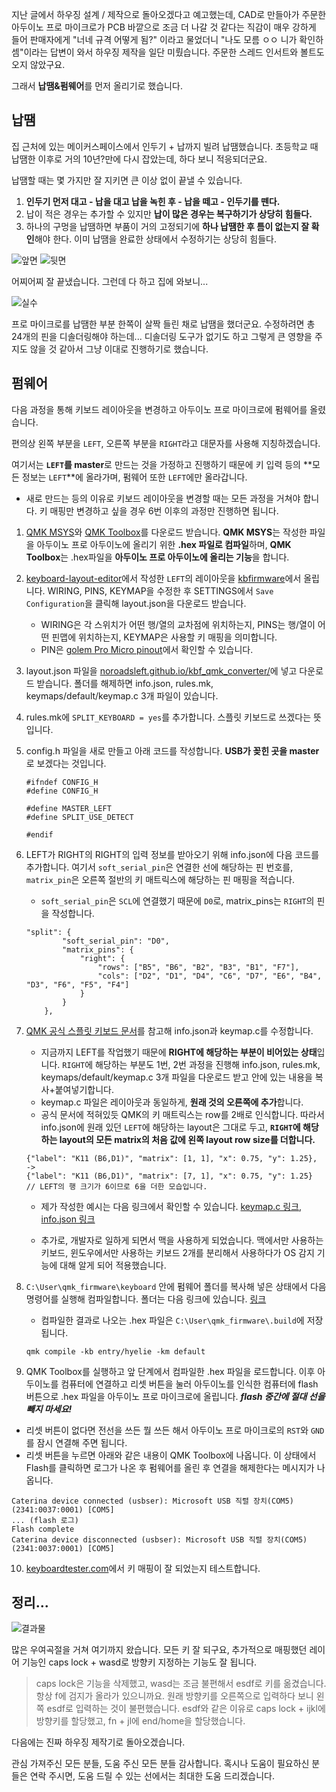 지난 글에서 하우징 설계 / 제작으로 돌아오겠다고 예고했는데, CAD로 만들아가 주문한 아두이노 프로 마이크로가 PCB 바깥으로 조금 더 나갈 것 같다는 직감이 매우 강하게 들어 판매자에게 "너네 규격 어떻게 됨?" 이라고 물었더니 "나도 모름 ㅇㅇ 니가 확인하셈"이라는 답변이 와서 하우징 제작을 일단 미뤘습니다. 주문한 스레드 인서트와 볼트도 오지 않았구요. 

그래서 **납땜&펌웨어**를 먼저 올리기로 했습니다.

## 납땜
집 근처에 있는 메이커스페이스에서 인두기 + 납까지 빌려 납땜했습니다. 초등학교 때 납땜한 이후로 거의 10년?만에 다시 잡았는데, 하다 보니 적응되더군요.

납땜할 때는 몇 가지만 잘 지키면 큰 이상 없이 끝낼 수 있습니다.

1. **인두기 먼저 대고 - 납을 대고 납을 녹힌 후 - 납을 떼고 - 인두기를 뗀다.**
2. 납이 적은 경우는 추가할 수 있지만 **납이 많은 경우는 복구하기가 상당히 힘들다.**
3. 하나의 구멍을 납땜하면 부품이 거의 고정되기에 **하나 납땜한 후 틈이 없는지 잘 확인**해야 한다. 이미 납땜을 완료한 상태에서 수정하기는 상당히 힘들다.

![앞면](./soldering/leftfront.jpg)
![뒷면](./soldering/leftback.jpg)

어찌어찌 잘 끝냈습니다. 그런데 다 하고 집에 와보니...

![실수](./soldering/mistake.jpg)

프로 마이크로를 납땜한 부분 한쪽이 살짝 들린 채로 납땜을 했더군요. 수정하려면 총 24개의 핀을 디솔더링해야 하는데... 디솔더링 도구가 없기도 하고 그렇게 큰 영향을 주지도 않을 것 같아서 그냥 이대로 진행하기로 했습니다. 


## 펌웨어
다음 과정을 통해 키보드 레이아웃을 변경하고 아두이노 프로 마이크로에 펌웨어를 올렸습니다.

편의상 왼쪽 부분을 `LEFT`, 오른쪽 부분을 `RIGHT`라고 대문자를 사용해 지칭하겠습니다.

여기서는 **`LEFT`를 master**로 만드는 것을 가정하고 진행하기 때문에 키 입력 등의 **모든 정보는 `LEFT`**에 올라가며, 펌웨어 또한 `LEFT`에만 올라갑니다.

* 새로 만드는 등의 이유로 키보드 레이아웃을 변경할 때는 모든 과정을 거쳐야 합니다. 키 매핑만 변경하고 싶을 경우 6번 이후의 과정만 진행하면 됩니다.

1. [QMK MSYS](https://msys.qmk.fm/)와 [QMK Toolbox](https://github.com/qmk/qmk_toolbox)를 다운로드 받습니다. **QMK MSYS**는 작성한 파일을 아두이노 프로 아두이노에 올리기 위한 **.hex 파일로 컴파일**하며, **QMK Toolbox**는 .hex파일을 **아두이노 프로 아두이노에 올리는 기능**을 합니다.

2. [keyboard-layout-editor](http://www.keyboard-layout-editor.com/)에서 작성한 `LEFT`의 레이아웃을 [kbfirmware](kbfirmware.com)에서 올립니다. WIRING, PINS, KEYMAP을 수정한 후 SETTINGS에서 `Save Configuration`을 클릭해 layout.json을 다운로드 받습니다.
    - WIRING은 각 스위치가 어떤 행/열의 교차점에 위치하는지, PINS는 행/열이 어떤 핀맵에 위치하는지, KEYMAP은 사용할 키 매핑을 의미합니다.
    - PIN은 [golem Pro Micro pinout](https://golem.hu/article/pro-micro-pinout/)에서 확인할 수 있습니다.

3. layout.json 파일을 [noroadsleft.github.io/kbf_qmk_converter/](noroadsleft.github.io/kbf_qmk_converter/)에 넣고 다운로드 받습니다. 폴더를 해제하면 info.json, rules.mk, keymaps/default/keymap.c 3개 파일이 있습니다.

4. rules.mk에 `SPLIT_KEYBOARD = yes`를 추가합니다. 스플릿 키보드로 쓰겠다는 뜻입니다.

5. config.h 파일을 새로 만들고 아래 코드를 작성합니다. **USB가 꽂힌 곳을 master**로 보겠다는 것입니다.
    ```
    #ifndef CONFIG_H
    #define CONFIG_H

    #define MASTER_LEFT
    #define SPLIT_USE_DETECT

    #endif
    ```

6. LEFT가 RIGHT의 RIGHT의 입력 정보를 받아오기 위해 info.json에 다음 코드를 추가합니다. 여기서 `soft_serial_pin`은 연결한 선에 해당하는 핀 번호를, `matrix_pin`은 오른쪽 절반의 키 매트릭스에 해당하는 핀 매핑을 적습니다.
    - `soft_serial_pin`은 `SCL`에 연결했기 때문에 `D0`로, matrix_pins는 `RIGHT`의 핀을 작성합니다.
    ```
    "split": {
            "soft_serial_pin": "D0",
            "matrix_pins": {
                "right": {
                    "rows": ["B5", "B6", "B2", "B3", "B1", "F7"],
                    "cols": ["D2", "D1", "D4", "C6", "D7", "E6", "B4", "D3", "F6", "F5", "F4"]
                }
            }
        },
    ```

7. [QMK 공식 스플릿 키보드 문서](https://github.com/qmk/qmk_firmware/blob/master/docs/feature_split_keyboard.md#layout-macro)를 참고해 info.json과 keymap.c를 수정합니다.
    - 지금까지 LEFT를 작업했기 때문에 **RIGHT에 해당하는 부분이 비어있는 상태**입니다. `RIGHT`에 해당하는 부분도 1번, 2번 과정을 진행해 info.json, rules.mk, keymaps/default/keymap.c 3개 파일을 다운로드 받고 안에 있는 내용을 복사+붙여넣기합니다.
    - keymap.c 파일은 레이아웃과 동일하게, **원래 것의 오른쪽에 추가**합니다.
    - 공식 문서에 적혀있듯 QMK의 키 매트릭스는 row를 2배로 인식합니다. 따라서 info.json에 원래 있던 `LEFT`에 해당하는 layout은 그대로 두고, **`RIGHT`에 해당하는 layout의 모든 matrix의 처음 값에 왼쪽 layout row size를 더합니다.**
    ```
    {"label": "K11 (B6,D1)", "matrix": [1, 1], "x": 0.75, "y": 1.25},
    ->
    {"label": "K11 (B6,D1)", "matrix": [7, 1], "x": 0.75, "y": 1.25}
    // LEFT의 행 크기가 6이므로 6을 더한 모습입니다.
    ```

    - 제가 작성한 예시는 다음 링크에서 확인할 수 있습니다. [keymap.c 링크](../../firmware/hyelie/keymaps/default/keymap.c), [info.json 링크](../../firmware/hyelie/info.json)

    - 추가로, 개발자로 일하게 되면서 맥을 사용하게 되었습니다. 맥에서만 사용하는 키보드, 윈도우에서만 사용하는 키보드 2개를 분리해서 사용하다가 OS 감지 기능에 대해 알게 되어 적용했습니다.

8. `C:\User\qmk_firmware\keyboard` 안에 펌웨어 폴더를 복사해 넣은 상태에서 다음 명령어를 실행해 컴파일합니다. 폴더는 다음 링크에 있습니다. [링크](../../firmware/hyelie/)
    - 컴파일한 결과로 나오는 .hex 파일은 `C:\User\qmk_firmware\.build`에 저장됩니다. 
    ```
    qmk compile -kb entry/hyelie -km default
    ```

9.  QMK Toolbox를 실행하고 앞 단계에서 컴파일한 .hex 파일을 로드합니다. 이후 아두이노를 컴퓨터에 연결하고 리셋 버튼을 눌러 아두이노를 인식한 컴퓨터에 flash 버튼으로 .hex 파일을 아두이노 프로 마이크로에 올립니다. **_flash 중간에 절대 선을 빼지 마세요!_**
   - 리셋 버튼이 없다면 전선을 쓰든 뭘 쓰든 해서 아두이노 프로 마이크로의 `RST`와 `GND`를 잠시 연결해 주면 됩니다.
   - 리셋 버튼을 누르면 아래와 같은 내용이 QMK Toolbox에 나옵니다. 이 상태에서 Flash를 클릭하면 로그가 나온 후 펌웨어를 올린 후 연결을 해제한다는 메시지가 나옵니다.
```
Caterina device connected (usbser): Microsoft USB 직렬 장치(COM5) (2341:0037:0001) [COM5]
... (flash 로그)
Flash complete
Caterina device disconnected (usbser): Microsoft USB 직렬 장치(COM5) (2341:0037:0001) [COM5]
```

10.  [keyboardtester.com](https://www.keyboardtester.com/)에서 키 매핑이 잘 되었는지 테스트합니다.


## 정리...
![결과물](./firmware/result.jpg)

많은 우여곡절을 거쳐 여기까지 왔습니다. 모든 키 잘 되구요, 추가적으로 매핑했던 레이어 기능인 caps lock + wasd로 방향키 지정하는 기능도 잘 됩니다.

> caps lock은 기능을 삭제했고, wasd는 조금 불편해서 esdf로 키를 옮겼습니다. 항상 f에 검지가 올라가 있으니까요.
> 원래 방향키를 오른쪽으로 입력하다 보니 왼쪽 esdf로 입력하는 것이 불편했습니다. esdf와 같은 이유로 caps lock + ijkl에 방향키를 할당했고, fn + jl에 end/home을 할당했습니다.

다음에는 진짜 하우징 제작기로 돌아오겠습니다.

관심 가져주신 모든 분들, 도움 주신 모든 분들 감사합니다. 혹시나 도움이 필요하신 분들은 연락 주시면, 도움 드릴 수 있는 선에서는 최대한 도움 드리겠습니다. 